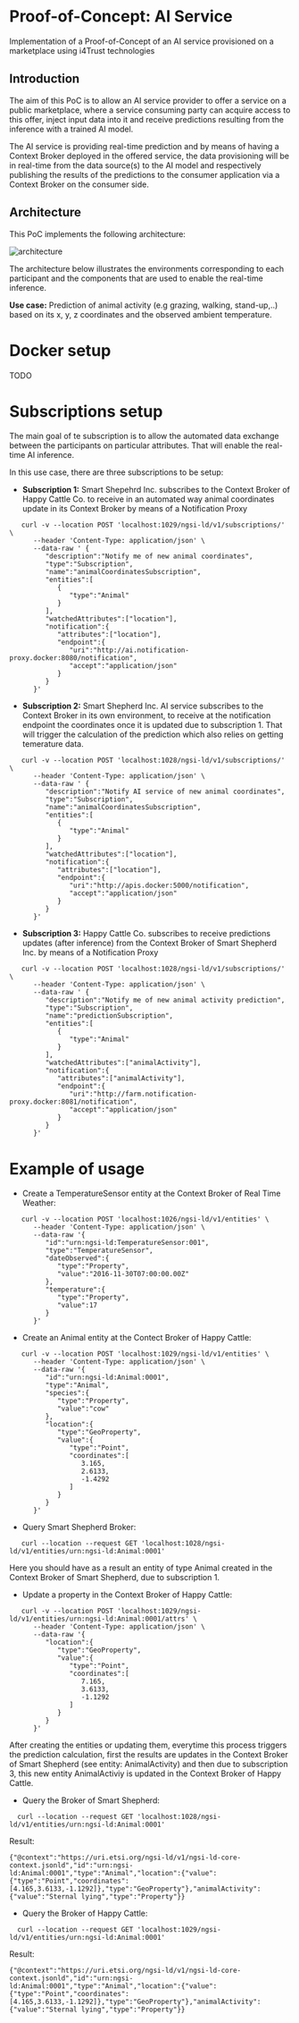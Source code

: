 # Proof-of-Concept: AI Service
Implementation of a Proof-of-Concept of an AI service provisioned on a marketplace using i4Trust technologies

## Introduction
The aim of this PoC is to allow an AI service provider to offer a service on a public marketplace, where a service consuming party can acquire access to this offer, inject input data into it and receive predictions resulting from the inference with a trained AI model.

The AI service is providing real-time prediction and by means of having a Context Broker deployed in the offered service, the data provisioning will be in real-time from the data source(s) to the AI model and respectively publishing the results of the predictions to the consumer application via a Context Broker on the consumer side. 

## Architecture
This PoC implements the following architecture: 

![architecture](/doc/Architecture%20diagrams-Usage%20of%20AI%20service.jpg)

The architecture below illustrates the environments corresponding to each participant and the components that are used to enable the real-time inference.

**Use case:** Prediction of animal activity (e.g grazing, walking, stand-up,..) based on its x, y, z coordinates and the observed ambient temperature.

# Docker setup 

TODO


# Subscriptions setup

The main goal of te subscription is to allow the automated data exchange between the participants on particular attributes. That will enable the real-time AI inference. 

In this use case, there are three subscriptions to be setup: 

* **Subscription 1:**  Smart Shepehrd Inc. subscribes to the Context Broker of Happy Cattle Co. to receive in an automated way animal coordinates update in its Context Broker by means of a Notification Proxy 

```shell
   curl -v --location POST 'localhost:1029/ngsi-ld/v1/subscriptions/' \
      --header 'Content-Type: application/json' \
      --data-raw ' {
         "description":"Notify me of new animal coordinates",
         "type":"Subscription",
         "name":"animalCoordinatesSubscription",
         "entities":[
            {
               "type":"Animal"
            }
         ],
         "watchedAttributes":["location"],
         "notification":{
            "attributes":["location"],
            "endpoint":{
               "uri":"http://ai.notification-proxy.docker:8080/notification",
               "accept":"application/json"
            }
         }
      }'
  ```
* **Subscription 2:** Smart Shepherd Inc. AI service subscribes to the Context Broker in its own environment, to receive at the notification endpoint the coordinates once it is updated due to subscription 1. That will trigger the calculation of the prediction which also relies on getting temerature data. 

```shell
   curl -v --location POST 'localhost:1028/ngsi-ld/v1/subscriptions/' \
      --header 'Content-Type: application/json' \
      --data-raw ' {
         "description":"Notify AI service of new animal coordinates",
         "type":"Subscription",
         "name":"animalCoordinatesSubscription",
         "entities":[
            {
               "type":"Animal"
            }
         ],
         "watchedAttributes":["location"],
         "notification":{
            "attributes":["location"],
            "endpoint":{
               "uri":"http://apis.docker:5000/notification",
               "accept":"application/json"
            }
         }
      }'
  ```

* **Subscription 3:** Happy Cattle Co. subscribes to receive predictions updates (after inference) from the Context Broker of Smart Shepherd Inc. by means of a Notification Proxy 

```shell
   curl -v --location POST 'localhost:1028/ngsi-ld/v1/subscriptions/' \
      --header 'Content-Type: application/json' \
      --data-raw ' {
         "description":"Notify me of new animal activity prediction",
         "type":"Subscription",
         "name":"predictionSubscription",
         "entities":[
            {
               "type":"Animal"
            }
         ],
         "watchedAttributes":["animalActivity"],
         "notification":{
            "attributes":["animalActivity"],
            "endpoint":{
               "uri":"http://farm.notification-proxy.docker:8081/notification",
               "accept":"application/json"
            }
         }
      }'
  ```

# Example of usage 

* Create a TemperatureSensor entity at the Context Broker of Real Time Weather: 

```shell
   curl -v --location POST 'localhost:1026/ngsi-ld/v1/entities' \
      --header 'Content-Type: application/json' \
      --data-raw '{
         "id":"urn:ngsi-ld:TemperatureSensor:001",
         "type":"TemperatureSensor",
         "dateObserved":{
            "type":"Property",
            "value":"2016-11-30T07:00:00.00Z"
         },
         "temperature":{
            "type":"Property",
            "value":17
         }
      }'
```

* Create an Animal entity at the Contect Broker of Happy Cattle:
```shell
   curl -v --location POST 'localhost:1029/ngsi-ld/v1/entities' \
      --header 'Content-Type: application/json' \
      --data-raw '{
         "id":"urn:ngsi-ld:Animal:0001",
         "type":"Animal",
         "species":{
            "type":"Property",
            "value":"cow"
         },
         "location":{
            "type":"GeoProperty",
            "value":{
               "type":"Point",
               "coordinates":[
                  3.165,
                  2.6133,
                  -1.4292
               ]
            }
         }
      }'
```

* Query Smart Shepherd Broker: 
```shell
   curl --location --request GET 'localhost:1028/ngsi-ld/v1/entities/urn:ngsi-ld:Animal:0001'
``` 

Here you should have as a result an entity of type Animal created in the Context Broker of Smart Shepherd, due to subscription 1.



* Update a property in the Context Broker of Happy Cattle: 
```shell
   curl -v --location POST 'localhost:1029/ngsi-ld/v1/entities/urn:ngsi-ld:Animal:0001/attrs' \
      --header 'Content-Type: application/json' \
      --data-raw '{
         "location":{
            "type":"GeoProperty",
            "value":{
               "type":"Point",
               "coordinates":[
                  7.165,
                  3.6133,
                  -1.1292
               ]
            }
         }
      }'
```

After creating the entities or updating them, everytime this process triggers the prediction calculation, first the results are updates in the Context Broker of Smart Shepherd (see entity: AnimalActivity) and then due to subscription 3, this new entity AnimalActiviy is updated in the Context Broker of Happy Cattle.  

* Query the Broker of Smart Shepherd:
 ```shell
   curl --location --request GET 'localhost:1028/ngsi-ld/v1/entities/urn:ngsi-ld:Animal:0001'
 ``` 

 Result: 

 ```
 {"@context":"https://uri.etsi.org/ngsi-ld/v1/ngsi-ld-core-context.jsonld","id":"urn:ngsi-ld:Animal:0001","type":"Animal","location":{"value":{"type":"Point","coordinates":[4.165,3.6133,-1.1292]},"type":"GeoProperty"},"animalActivity":{"value":"Sternal lying","type":"Property"}} 
 ```

* Query the Broker of Happy Cattle:
 ```shell
   curl --location --request GET 'localhost:1029/ngsi-ld/v1/entities/urn:ngsi-ld:Animal:0001'
 ``` 

 Result: 

 ```
 {"@context":"https://uri.etsi.org/ngsi-ld/v1/ngsi-ld-core-context.jsonld","id":"urn:ngsi-ld:Animal:0001","type":"Animal","location":{"value":{"type":"Point","coordinates":[4.165,3.6133,-1.1292]},"type":"GeoProperty"},"animalActivity":{"value":"Sternal lying","type":"Property"}} 
 ```


